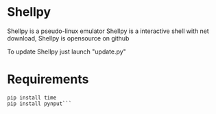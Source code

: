 # Shellpy
Shellpy is a pseudo-linux emulator
Shellpy is a interactive shell with net download,
Shellpy is opensource on github

To update Shellpy just launch "update.py"

# Requirements

```pip install request
pip install time
pip install pynput```
